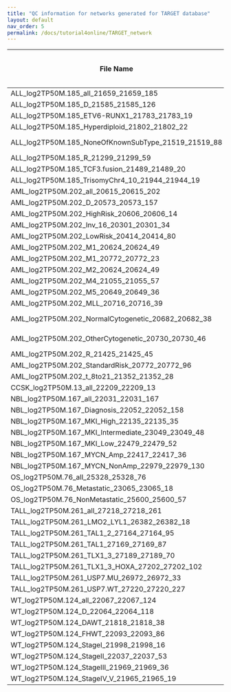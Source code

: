 ```yaml
---
title: "QC information for networks generated for TARGET database"
layout: default
nav_order: 5
permalink: /docs/tutorial4online/TARGET_network
---
```


| File Name| Sample Size | No. of hubs (TF) | No. of hubs (SIG) | No. of total genes | No. of edges | Link to QC html                                                                                        |
|-----------------------------------------------------|-------------|------------------|-------------------|--------------------|--------------|--------------------------------------------------------------------------------------------------------|
| ALL_log2TP50M.185_all_21659_21659_185               | 185         | 1643             | 6247              | 29545              | 830213       | [ALL-all](tutorial4Online/tutorial4Online/TARGET_network_QC/ALL_log2TP50M.185_all_21659_21659_185netQC.html)                              |
| ALL_log2TP50M.185_D_21585_21585_126                 | 126         | 1639             | 6277              | 29499              | 899561       | [ALL-D](tutorial4Online/TARGET_network_QC/ALL_log2TP50M.185_D_21585_21585_126netQC.html)                                  |
| ALL_log2TP50M.185_ETV6-RUNX1_21783_21783_19         | 19          | 1679             | 6436              | 29897              | 1542021      | [ALL-ETV6-RUNX1](tutorial4Online/TARGET_network_QC/ALL_log2TP50M.185_ETV6-RUNX1_21783_21783_19netQC.html)                 |
| ALL_log2TP50M.185_Hyperdiploid_21802_21802_22       | 22          | 1650             | 6294              | 29737              | 977288       | [ALL-Hyperdiploid](tutorial4Online/TARGET_network_QC/ALL_log2TP50M.185_Hyperdiploid_21802_21802_22netQC.html)             |
| ALL_log2TP50M.185_NoneOfKnownSubType_21519_21519_88 | 88          | 1644             | 6263              | 29424              | 797609       | [ALL-NoneOfKnownSubType](tutorial4Online/TARGET_network_QC/ALL_log2TP50M.185_NoneOfKnownSubType_21519_21519_88netQC.html) |
| ALL_log2TP50M.185_R_21299_21299_59                  | 59          | 1639             | 6199              | 29135              | 696241       | [ALL-R](tutorial4Online/TARGET_network_QC/ALL_log2TP50M.185_R_21299_21299_59netQC.html)                                   |
| ALL_log2TP50M.185_TCF3.fusion_21489_21489_20        | 20          | 1633             | 6259              | 29361              | 1436612      | [ALL-TCF3.fusion](tutorial4Online/TARGET_network_QC/ALL_log2TP50M.185_TCF3.fusion_21489_21489_20netQC.html)               |
| ALL_log2TP50M.185_TrisomyChr4_10_21944_21944_19     | 19          | 1651             | 6433              | 30025              | 1173781      | [ALL-TrisomyChr4-10](tutorial4Online/TARGET_network_QC/ALL_log2TP50M.185_TrisomyChr4_10_21944_21944_19netQC.html)         |
| AML_log2TP50M.202_all_20615_20615_202               | 202         | 1565             | 5886              | 28047              | 739275       | [AML-all](tutorial4Online/TARGET_network_QC/AML_log2TP50M.202_all_20615_20615_202netQC.html)                              |
| AML_log2TP50M.202_D_20573_20573_157                 | 157         | 1557             | 5856              | 27964              | 738591       | [AML-D](tutorial4Online/TARGET_network_QC/AML_log2TP50M.202_D_20573_20573_157netQC.html)                                  |
| AML_log2TP50M.202_HighRisk_20606_20606_14           | 14          | 1541             | 5843              | 27989              | 10295917     | [AML-HighRisk](tutorial4Online/TARGET_network_QC/AML_log2TP50M.202_HighRisk_20606_20606_14netQC.html)                     |
| AML_log2TP50M.202_Inv_16_20301_20301_34             | 34          | 1483             | 5616              | 27306              | 573949       | [AML-Inv-16](tutorial4Online/TARGET_network_QC/AML_log2TP50M.202_Inv_16_20301_20301_34netQC.html)                         |
| AML_log2TP50M.202_LowRisk_20414_20414_80            | 80          | 1530             | 5788              | 27721              | 706094       | [AML-LowRisk](tutorial4Online/TARGET_network_QC/AML_log2TP50M.202_LowRisk_20414_20414_80netQC.html)                       |
| AML_log2TP50M.202_M1_20624_20624_49                 | 49          | 1568             | 5946              | 28134              | 760174       | [AML-M1](tutorial4Online/TARGET_network_QC/AML_log2TP50M.202_M1_20624_20624_49netQC.html)                                 |
| AML_log2TP50M.202_M1_20772_20772_23                 | 23          | 1582             | 5936              | 28266              | 788584       | [AML-M1](tutorial4Online/TARGET_network_QC/AML_log2TP50M.202_M1_20772_20772_23netQC.html)                                 |
| AML_log2TP50M.202_M2_20624_20624_49                 | 49          | 1568             | 5946              | 28134              | 760174       | [AML-M2](tutorial4Online/TARGET_network_QC/AML_log2TP50M.202_M2_20624_20624_49netQC.html)                                 |
| AML_log2TP50M.202_M4_21055_21055_57                 | 57          | 1529             | 5755              | 28315              | 728678       | [AML-M4](tutorial4Online/TARGET_network_QC/AML_log2TP50M.202_M4_21055_21055_57netQC.html)                                 |
| AML_log2TP50M.202_M5_20649_20649_36                 | 36          | 1577             | 5904              | 28118              | 607962       | [AML-M5](tutorial4Online/TARGET_network_QC/AML_log2TP50M.202_M5_20649_20649_36netQC.html)                                 |
| AML_log2TP50M.202_MLL_20716_20716_39                | 39          | 1576             | 5912              | 28187              | 580075       | [AML-MLL](tutorial4Online/TARGET_network_QC/AML_log2TP50M.202_MLL_20716_20716_39netQC.html)                               |
| AML_log2TP50M.202_NormalCytogenetic_20682_20682_38  | 38          | 1582             | 5928              | 28177              | 610264       | [AML-NormalCytogenetic](tutorial4Online/TARGET_network_QC/AML_log2TP50M.202_NormalCytogenetic_20682_20682_38netQC.html)   |
| AML_log2TP50M.202_OtherCytogenetic_20730_20730_46   | 46          | 1581             | 5955              | 28260              | 697323       | [AML-OtherCytogenetic](tutorial4Online/TARGET_network_QC/AML_log2TP50M.202_OtherCytogenetic_20730_20730_46netQC.html)     |
| AML_log2TP50M.202_R_21425_21425_45                  | 45          | 1588             | 6004              | 29017              | 715123       | [AML-R](tutorial4Online/TARGET_network_QC/AML_log2TP50M.202_R_21425_21425_45netQC.html)                                   |
| AML_log2TP50M.202_StandardRisk_20772_20772_96       | 96          | 1589             | 5961              | 28321              | 785297       | [AML-StandardRisk](tutorial4Online/TARGET_network_QC/AML_log2TP50M.202_StandardRisk_20772_20772_96netQC.html)             |
| AML_log2TP50M.202_t_8to21_21352_21352_28            | 28          | 1557             | 5916              | 28792              | 711192       | [AML-t-8to21](tutorial4Online/TARGET_network_QC/AML_log2TP50M.202_t_8to21_21352_21352_28netQC.html)                       |
| CCSK_log2TP50M.13_all_22209_22209_13                | 13          | 1675             | 6242              | 30126              | 6201442      | [CCSK-all](tutorial4Online/TARGET_network_QC/CCSK_log2TP50M.13_all_22209_22209_13netQC.html)                              |
| NBL_log2TP50M.167_all_22031_22031_167               | 167         | 1691             | 6321              | 30030              | 864162       | [NBL-all](tutorial4Online/TARGET_network_QC/NBL_log2TP50M.167_all_22031_22031_167netQC.html)                              |
| NBL_log2TP50M.167_Diagnosis_22052_22052_158         | 158         | 1691             | 6318              | 30055              | 914270       | [NBL-Diagnosis](tutorial4Online/TARGET_network_QC/NBL_log2TP50M.167_Diagnosis_22052_22052_158netQC.html)                  |
| NBL_log2TP50M.167_MKI_High_22135_22135_35           | 35          | 1684             | 6286              | 30087              | 641363       | [NBL-MKI-High](tutorial4Online/TARGET_network_QC/NBL_log2TP50M.167_MKI_High_22135_22135_35netQC.html)                     |
| NBL_log2TP50M.167_MKI_Intermediate_23049_23049_48   | 48          | 1702             | 6398              | 31144              | 776178       | [NBL-MKI-Intermediate](tutorial4Online/TARGET_network_QC/NBL_log2TP50M.167_MKI_Intermediate_23049_23049_48netQC.html)     |
| NBL_log2TP50M.167_MKI_Low_22479_22479_52            | 52          | 1681             | 6309              | 30451              | 826050       | [NBL-MKI-Low](tutorial4Online/TARGET_network_QC/NBL_log2TP50M.167_MKI_Low_22479_22479_52netQC.html)                       |
| NBL_log2TP50M.167_MYCN_Amp_22417_22417_36           | 36          | 1691             | 6292              | 30370              | 654906       | [NBL-MYCN-Amp](tutorial4Online/TARGET_network_QC/NBL_log2TP50M.167_MYCN_Amp_22417_22417_36netQC.html)                     |
| NBL_log2TP50M.167_MYCN_NonAmp_22979_22979_130       | 130         | 1691             | 6326              | 30990              | 934672       | [NBL-MYCN-NonAmp](tutorial4Online/TARGET_network_QC/NBL_log2TP50M.167_MYCN_NonAmp_22979_22979_130netQC.html)              |
| OS_log2TP50M.76_all_25328_25328_76                  | 76          | 1513             | 5929              | 32770              | 1125398      | [OS-all](tutorial4Online/TARGET_network_QC/OS_log2TP50M.76_all_25328_25328_76netQC.html)                                  |
| OS_log2TP50M.76_Metastatic_23065_23065_18           | 18          | 1566             | 6092              | 30723              | 1527570      | [OS-Metastatic](tutorial4Online/TARGET_network_QC/OS_log2TP50M.76_Metastatic_23065_23065_18netQC.html)                    |
| OS_log2TP50M.76_NonMetastatic_25600_25600_57        | 57          | 1529             | 6048              | 33177              | 905869       | [OS-NonMetastatic](tutorial4Online/TARGET_network_QC/OS_log2TP50M.76_NonMetastatic_25600_25600_57netQC.html)              |
| TALL_log2TP50M.261_all_27218_27218_261              | 261         | 1653             | 6271              | 35102              | 1068228      | [TALL-all](tutorial4Online/TARGET_network_QC/TALL_log2TP50M.261_all_27218_27218_261netQC.html)                            |
| TALL_log2TP50M.261_LMO2_LYL1_26382_26382_18         | 18          | 1653             | 6271              | 34306              | 1923168      | [TALL-LMO2-LYL1](tutorial4Online/TARGET_network_QC/TALL_log2TP50M.261_LMO2_LYL1_26382_26382_18netQC.html)                 |
| TALL_log2TP50M.261_TAL1_2_27164_27164_95            | 95          | 1653             | 6271              | 35088              | 1031057      | [TALL-TAL1-2](tutorial4Online/TARGET_network_QC/TALL_log2TP50M.261_TAL1_2_27164_27164_95netQC.html)                       |
| TALL_log2TP50M.261_TAL1_27169_27169_87              | 87          | 1653             | 6271              | 35092              | 1032180      | [TALL-TAL1](tutorial4Online/TARGET_network_QC/TALL_log2TP50M.261_TAL1_27169_27169_87netQC.html)                           |
| TALL_log2TP50M.261_TLX1_3_27189_27189_70            | 70          | 1653             | 6271              | 35113              | 950515       | [TALL-TLX1-3](tutorial4Online/TARGET_network_QC/TALL_log2TP50M.261_TLX1_3_27189_27189_70netQC.html)                       |
| TALL_log2TP50M.261_TLX1_3_HOXA_27202_27202_102      | 102         | 1653             | 6271              | 35125              | 1145757      | [TALL-TLX1-3-HOXA](tutorial4Online/TARGET_network_QC/TALL_log2TP50M.261_TLX1_3_HOXA_27202_27202_102netQC.html)            |
| TALL_log2TP50M.261_USP7.MU_26972_26972_33           | 33          | 1653             | 6271              | 34894              | 776229       | [TALL-USP7.MU](tutorial4Online/TARGET_network_QC/TALL_log2TP50M.261_USP7.MU_26972_26972_33netQC.html)                     |
| TALL_log2TP50M.261_USP7.WT_27220_27220_227          | 227         | 1653             | 6271              | 35125              | 1089701      | [TALL-USP7.WT](tutorial4Online/TARGET_network_QC/TALL_log2TP50M.261_USP7.WT_27220_27220_227netQC.html)                    |
| WT_log2TP50M.124_all_22067_22067_124                | 124         | 1692             | 6309              | 30068              | 1188700      | [WT-all](tutorial4Online/TARGET_network_QC/WT_log2TP50M.124_all_22067_22067_124netQC.html)                                |
| WT_log2TP50M.124_D_22064_22064_118                  | 118         | 1690             | 6298              | 30049              | 1153750      | [WT-D](tutorial4Online/TARGET_network_QC/WT_log2TP50M.124_D_22064_22064_118netQC.html)                                    |
| WT_log2TP50M.124_DAWT_21818_21818_38                | 38          | 1693             | 6274              | 29778              | 563191       | [WT-DAWT](tutorial4Online/TARGET_network_QC/WT_log2TP50M.124_DAWT_21818_21818_38netQC.html)                               |
| WT_log2TP50M.124_FHWT_22093_22093_86                | 86          | 1693             | 6308              | 30093              | 1031527      | [WT-FHWT](tutorial4Online/TARGET_network_QC/WT_log2TP50M.124_FHWT_22093_22093_86netQC.html)                               |
| WT_log2TP50M.124_StageI_21998_21998_16              | 16          | 1690             | 6324              | 30012              | 2111918      | [WT-StageI](tutorial4Online/TARGET_network_QC/WT_log2TP50M.124_StageI_21998_21998_16netQC.html)                           |
| WT_log2TP50M.124_StageII_22037_22037_53             | 53          | 1692             | 6305              | 30029              | 699740       | [WT-StageII](tutorial4Online/TARGET_network_QC/WT_log2TP50M.124_StageII_22037_22037_53netQC.html)                         |
| WT_log2TP50M.124_StageIII_21969_21969_36            | 36          | 1700             | 6325              | 29991              | 612622       | [WT-StageIII](tutorial4Online/TARGET_network_QC/WT_log2TP50M.124_StageIII_21969_21969_36netQC.html)                       |
| WT_log2TP50M.124_StageIV_V_21965_21965_19           | 19          | 1689             | 6281              | 29931              | 822950       | [WT-StageIV-V](tutorial4Online/TARGET_network_QC/WT_log2TP50M.124_StageIV_V_21965_21965_19netQC.html)                     |
